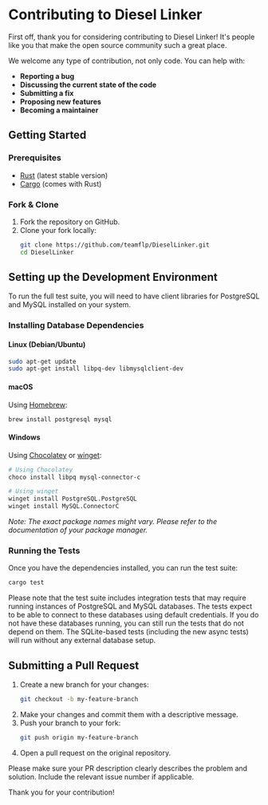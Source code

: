 # Contributing to Diesel Linker

First off, thank you for considering contributing to Diesel Linker! It's people like you that make the open source community such a great place.

We welcome any type of contribution, not only code. You can help with:
*   **Reporting a bug**
*   **Discussing the current state of the code**
*   **Submitting a fix**
*   **Proposing new features**
*   **Becoming a maintainer**

## Getting Started

### Prerequisites

*   [Rust](https://www.rust-lang.org/tools/install) (latest stable version)
*   [Cargo](https://doc.rust-lang.org/cargo/) (comes with Rust)

### Fork & Clone

1.  Fork the repository on GitHub.
2.  Clone your fork locally:
    ```sh
    git clone https://github.com/teamflp/DieselLinker.git
    cd DieselLinker
    ```

## Setting up the Development Environment

To run the full test suite, you will need to have client libraries for PostgreSQL and MySQL installed on your system.

### Installing Database Dependencies

#### Linux (Debian/Ubuntu)

```sh
sudo apt-get update
sudo apt-get install libpq-dev libmysqlclient-dev
```

#### macOS

Using [Homebrew](https://brew.sh/):

```sh
brew install postgresql mysql
```

#### Windows

Using [Chocolatey](https://chocolatey.org/) or [winget](https://docs.microsoft.com/en-us/windows/package-manager/winget/):

```sh
# Using Chocolatey
choco install libpq mysql-connector-c

# Using winget
winget install PostgreSQL.PostgreSQL
winget install MySQL.ConnectorC
```
*Note: The exact package names might vary. Please refer to the documentation of your package manager.*

### Running the Tests

Once you have the dependencies installed, you can run the test suite:

```sh
cargo test
```

Please note that the test suite includes integration tests that may require running instances of PostgreSQL and MySQL databases. The tests expect to be able to connect to these databases using default credentials. If you do not have these databases running, you can still run the tests that do not depend on them. The SQLite-based tests (including the new async tests) will run without any external database setup.

## Submitting a Pull Request

1.  Create a new branch for your changes:
    ```sh
    git checkout -b my-feature-branch
    ```
2.  Make your changes and commit them with a descriptive message.
3.  Push your branch to your fork:
    ```sh
    git push origin my-feature-branch
    ```
4.  Open a pull request on the original repository.

Please make sure your PR description clearly describes the problem and solution. Include the relevant issue number if applicable.

Thank you for your contribution!
